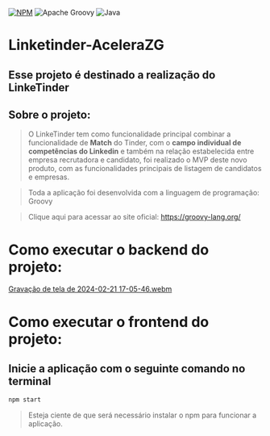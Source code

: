 [![NPM](https://img.shields.io/npm/l/react)](https://github.com/Dev-JeanCharles/LinkeTinder-AceleraZG/blob/master/LICENSE) 
![Apache Groovy](https://img.shields.io/badge/Apache%20Groovy-4298B8.svg?style=for-the-badge&logo=Apache+Groovy&logoColor=white)
![Java](https://img.shields.io/badge/java-%23ED8B00.svg?style=for-the-badge&logo=openjdk&logoColor=white)

# Linketinder-AceleraZG
## Esse projeto é destinado a realização do LinkeTinder

## Sobre o projeto:
> O LinkeTinder tem como funcionalidade principal combinar a funcionalidade de <strong>Match</strong> do Tinder, com o <strong>campo individual de competências do Linkedin</strong>
e também na relação estabelecida entre empresa recrutadora e candidato, foi realizado o MVP deste novo produto, com as funcionalidades principais de listagem de candidatos e empresas.

> Toda a aplicação foi desenvolvida com a linguagem de programação: Groovy

> Clique aqui para acessar ao site oficial: https://groovy-lang.org/

# Como executar o backend do projeto:

[Gravação de tela de 2024-02-21 17-05-46.webm](https://github.com/Dev-JeanCharles/LinkeTinder-AceleraZG/assets/85767415/b907318d-bedb-4cbe-bed6-f3c0ab7fce3c)

# Como executar o frontend do projeto:

## Inicie a aplicação com o seguinte comando no terminal

```sh
npm start 
```

> Esteja ciente de que será necessário instalar o npm para funcionar a aplicação.

